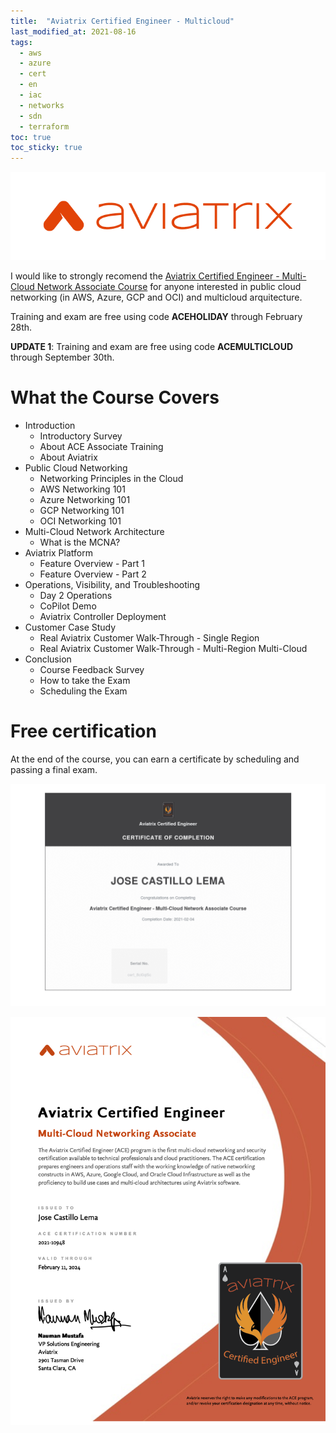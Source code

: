 ```yaml
---
title:  "Aviatrix Certified Engineer - Multicloud"
last_modified_at: 2021-08-16
tags:
  - aws
  - azure
  - cert
  - en
  - iac
  - networks
  - sdn
  - terraform
toc: true
toc_sticky: true
---
```


[![](/assets/images/posts/2021-02-05-aviatrix/1.png)](https://aviatrix.com/)

I would like to strongly recomend the [Aviatrix Certified Engineer - Multi-Cloud Network Associate Course](https://aviatrix.com/ace-multicloud-networking-training/) for anyone interested in public cloud networking (in AWS, Azure, GCP and OCI) and multicloud arquitecture.

Training and exam are free using code **ACEHOLIDAY** through February 28th.

**UPDATE 1**: Training and exam are free using code **ACEMULTICLOUD** through September 30th.


# What the Course Covers
 - Introduction
    * Introductory Survey
    * About ACE Associate Training
    * About Aviatrix
 - Public Cloud Networking
    * Networking Principles in the Cloud
    * AWS Networking 101
    * Azure Networking 101
    * GCP Networking 101
    * OCI Networking 101
 - Multi-Cloud Network Architecture
    * What is the MCNA?
 - Aviatrix Platform
    * Feature Overview - Part 1
    * Feature Overview - Part 2
 - Operations, Visibility, and Troubleshooting
    * Day 2 Operations
    * CoPilot Demo
    * Aviatrix Controller Deployment
 - Customer Case Study
    * Real Aviatrix Customer Walk-Through - Single Region
    * Real Aviatrix Customer Walk-Through - Multi-Region Multi-Cloud
 - Conclusion
    * Course Feedback Survey
    * How to take the Exam
    * Scheduling the Exam

# Free certification

At the end of the course, you can earn a certificate by scheduling and passing a final exam.

![](/assets/images/posts/2021-02-05-aviatrix/2.png)

![](/assets/images/posts/2021-02-05-aviatrix/3.png)

<div data-iframe-width="600" data-iframe-height="270" data-share-badge-id="34d6bae6-b247-47a7-b4db-80554b7b2d12" data-share-badge-host="https://www.youracclaim.com"></div><script type="text/javascript" async src="//cdn.youracclaim.com/assets/utilities/embed.js"></script>